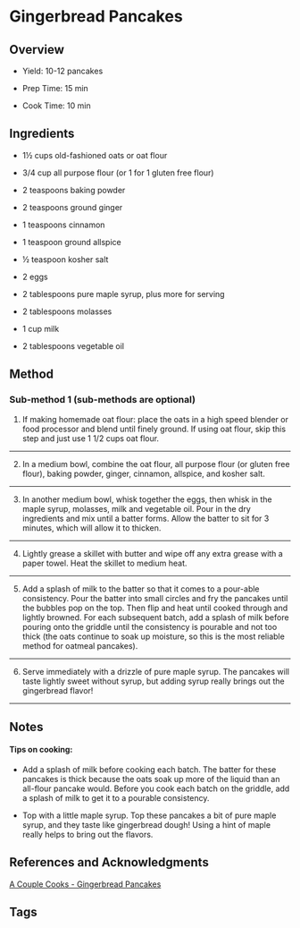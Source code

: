 # Gingerbread Pancakes

## Overview

- Yield: 10-12 pancakes

- Prep Time: 15 min

- Cook Time: 10 min

## Ingredients

- 1½ cups old-fashioned oats or oat flour

- 3/4 cup all purpose flour (or 1 for 1 gluten free flour)

- 2 teaspoons baking powder

- 2 teaspoons ground ginger

- 1 teaspoons cinnamon

- 1 teaspoon ground allspice

- ½ teaspoon kosher salt

- 2 eggs

- 2 tablespoons pure maple syrup, plus more for serving

- 2 tablespoons molasses

- 1 cup milk

- 2 tablespoons vegetable oil

## Method

### Sub-method 1 (sub-methods are optional)

1. If making homemade oat flour: place the oats in a high speed blender or food processor and blend until finely ground. If using oat flour, skip this step and just use 1 1/2 cups oat flour.
---
2. In a medium bowl, combine the oat flour, all purpose flour (or gluten free flour), baking powder, ginger, cinnamon, allspice, and kosher salt.
---
3. In another medium bowl, whisk together the eggs, then whisk in the maple syrup, molasses, milk and vegetable oil. Pour in the dry ingredients and mix until a batter forms. Allow the batter to sit for 3 minutes, which will allow it to thicken.
---
4. Lightly grease a skillet with butter and wipe off any extra grease with a paper towel. Heat the skillet to medium heat.
---
5. Add a splash of milk to the batter so that it comes to a pour-able consistency. Pour the batter into small circles and fry the pancakes until the bubbles pop on the top. Then flip and heat until cooked through and lightly browned. For each subsequent batch, add a splash of milk before pouring onto the griddle until the consistency is pourable and not too thick (the oats continue to soak up moisture, so this is the most reliable method for oatmeal pancakes).
---
6. Serve immediately with a drizzle of pure maple syrup. The pancakes will taste lightly sweet without syrup, but adding syrup really brings out the gingerbread flavor!
---

## Notes

#### Tips on cooking:

- Add a splash of milk before cooking each batch. The batter for these pancakes is thick because the oats soak up more of the liquid than an all-flour pancake would. Before you cook each batch on the griddle, add a splash of milk to get it to a pourable consistency.

- Top with a little maple syrup. Top these pancakes a bit of pure maple syrup, and they taste like gingerbread dough! Using a hint of maple really helps to bring out the flavors.


## References and Acknowledgments

[A Couple Cooks - Gingerbread Pancakes](https://www.acouplecooks.com/gingerbread-oatmeal-pancakes/)

## Tags

